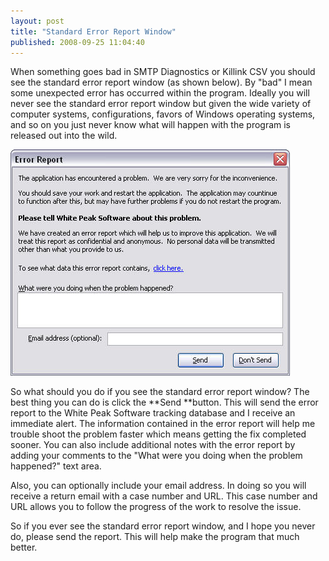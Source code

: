 ```yaml
---
layout: post
title: "Standard Error Report Window"
published: 2008-09-25 11:04:40
---
```

When something goes bad in SMTP Diagnostics or Killink CSV you should see the standard error report window (as shown below). By "bad" I mean some unexpected error has occurred within the program. Ideally you will never see the standard error report window but given the wide variety of computer systems, configurations, favors of Windows operating systems, and so on you just never know what will happen with the program is released out into the wild. 

[![](/images/blog/2008-09-25-errorreport.jpg)](/images/blog/2008-09-25-errorreport.jpg)

So what should you do if you see the standard error report window? The best thing you can do is click the **Send **button. This will send the error report to the White Peak Software tracking database and I receive an immediate alert. The information contained in the error report will help me trouble shoot the problem faster which means getting the fix completed sooner. You can also include additional notes with the error report by adding your comments to the "What were you doing when the problem happened?" text area. 

Also, you can optionally include your email address. In doing so you will receive a return email with a case number and URL. This case number and URL allows you to follow the progress of the work to resolve the issue. 

So if you ever see the standard error report window, and I hope you never do, please send the report. This will help make the program that much better.
